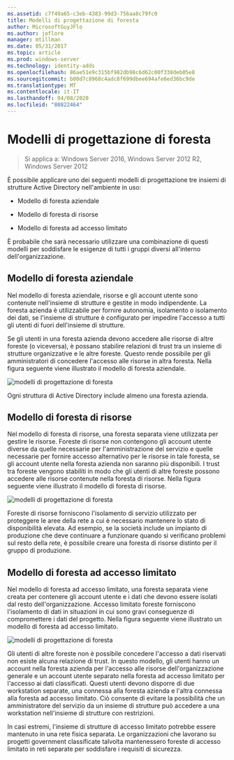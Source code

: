 ```yaml
---
ms.assetid: c7f49a65-c3eb-4383-99d3-756aa8c79fc0
title: Modelli di progettazione di foresta
author: MicrosoftGuyJFlo
ms.author: joflore
manager: mtillman
ms.date: 05/31/2017
ms.topic: article
ms.prod: windows-server
ms.technology: identity-adds
ms.openlocfilehash: 86ae51e9c315bf982db98c6d62c00f338deb05e8
ms.sourcegitcommit: b00d7c8968c4adc8f699dbee694afe6ed36bc9de
ms.translationtype: MT
ms.contentlocale: it-IT
ms.lasthandoff: 04/08/2020
ms.locfileid: "80822464"
---
```

# <a name="forest-design-models"></a>Modelli di progettazione di foresta

>Si applica a: Windows Server 2016, Windows Server 2012 R2, Windows Server 2012

È possibile applicare uno dei seguenti modelli di progettazione tre insiemi di strutture Active Directory nell'ambiente in uso:  
  
-   Modello di foresta aziendale  
  
-   Modello di foresta di risorse  
  
-   Modello di foresta ad accesso limitato  
  
È probabile che sarà necessario utilizzare una combinazione di questi modelli per soddisfare le esigenze di tutti i gruppi diversi all'interno dell'organizzazione.  
  
## <a name="organizational-forest-model"></a>Modello di foresta aziendale  
Nel modello di foresta aziendale, risorse e gli account utente sono contenute nell'insieme di strutture e gestite in modo indipendente. La foresta azienda è utilizzabile per fornire autonomia, isolamento o isolamento dei dati, se l'insieme di strutture è configurato per impedire l'accesso a tutti gli utenti di fuori dell'insieme di strutture.  
  
Se gli utenti in una foresta azienda devono accedere alle risorse di altre foreste (o viceversa), è possano stabilire relazioni di trust tra un insieme di strutture organizzative e le altre foreste. Questo rende possibile per gli amministratori di concedere l'accesso alle risorse in altra foresta. Nella figura seguente viene illustrato il modello di foresta aziendale.  
  
![modelli di progettazione di foresta](media/Forest-Design-Models/b1ddb47e-78a5-49c7-bb21-d7421b7b84b8.gif)  
  
Ogni struttura di Active Directory include almeno una foresta azienda.  
  
## <a name="resource-forest-model"></a>Modello di foresta di risorse  
Nel modello di foresta di risorse, una foresta separata viene utilizzata per gestire le risorse. Foreste di risorse non contengono gli account utente diverse da quelle necessarie per l'amministrazione del servizio e quelle necessarie per fornire accesso alternativo per le risorse in tale foresta, se gli account utente nella foresta azienda non saranno più disponibili. I trust tra foreste vengono stabiliti in modo che gli utenti di altre foreste possono accedere alle risorse contenute nella foresta di risorse. Nella figura seguente viene illustrato il modello di foresta di risorse.  
  
![modelli di progettazione di foresta](media/Forest-Design-Models/c0b348a6-958c-4fc5-9035-e2d2a54d5573.gif)  
  
Foreste di risorse forniscono l'isolamento di servizio utilizzato per proteggere le aree della rete a cui è necessario mantenere lo stato di disponibilità elevata. Ad esempio, se la società include un impianto di produzione che deve continuare a funzionare quando si verificano problemi sul resto della rete, è possibile creare una foresta di risorse distinto per il gruppo di produzione.  
  
## <a name="restricted-access-forest-model"></a>Modello di foresta ad accesso limitato  
Nel modello di foresta ad accesso limitato, una foresta separata viene creata per contenere gli account utente e i dati che devono essere isolati dal resto dell'organizzazione. Accesso limitato foreste forniscono l'isolamento di dati in situazioni in cui sono gravi conseguenze di compromettere i dati del progetto. Nella figura seguente viene illustrato un modello di foresta ad accesso limitato.  
  
![modelli di progettazione di foresta](media/Forest-Design-Models/e49cfc8c-a58a-4386-93bd-d4a6ee00f89c.gif)  
  
Gli utenti di altre foreste non è possibile concedere l'accesso a dati riservati non esiste alcuna relazione di trust. In questo modello, gli utenti hanno un account nella foresta azienda per l'accesso alle risorse dell'organizzazione generale e un account utente separato nella foresta ad accesso limitato per l'accesso ai dati classificati. Questi utenti devono disporre di due workstation separate, una connessa alla foresta azienda e l'altra connessa alla foresta ad accesso limitato. Ciò consente di evitare la possibilità che un amministratore del servizio da un insieme di strutture può accedere a una workstation nell'insieme di strutture con restrizioni.  
  
In casi estremi, l'insieme di strutture di accesso limitato potrebbe essere mantenuto in una rete fisica separata. Le organizzazioni che lavorano su progetti government classificate talvolta mantenessero foreste di accesso limitato in reti separate per soddisfare i requisiti di sicurezza.  
  



